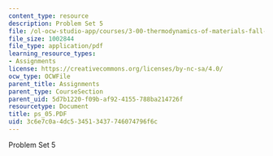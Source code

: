 ```yaml
---
content_type: resource
description: Problem Set 5
file: /ol-ocw-studio-app/courses/3-00-thermodynamics-of-materials-fall-2002/3c6e7c0a4dc534513437746074796f6c_ps_05.PDF
file_size: 1002844
file_type: application/pdf
learning_resource_types:
- Assignments
license: https://creativecommons.org/licenses/by-nc-sa/4.0/
ocw_type: OCWFile
parent_title: Assignments
parent_type: CourseSection
parent_uid: 5d7b1220-f09b-af92-4155-788ba214726f
resourcetype: Document
title: ps_05.PDF
uid: 3c6e7c0a-4dc5-3451-3437-746074796f6c
---
```

Problem Set 5